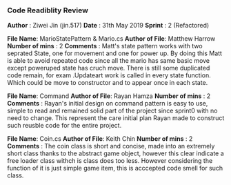 ﻿### Code Readiblity Review
**Author** : Ziwei Jin (jin.517)
**Date**   : 31th May 2019
**Sprint** : 2 (Refactored)

**File Name**:  MarioStatePattern & Mario.cs
**Author of File**: Matthew Harrow
**Number of mins** : 2
**Comments** : Matt's state pattern works with two seprated State, one for movement and one for power up.
			   By doing this Matt is able to avoid repeated code since all the mario has same basic move
			   except poweruped state has cruch move. There is still some duplicated code remain, for exam
			   .Updateart work is called in every state function. Which could be move to constructor and to 
			   appear once in each state.


**File Name**:  Command 
**Author of File**: Rayan Hamza
**Number of mins** : 2
**Comments** : Rayan's initial design on command pattern is easy to use, simple to read and remained solid part
			   of the project since sprint0 with no need to change. This represent the care initial plan
			   Rayan made to construct such reusble code for the entire project.


**File Name**:  Coin.cs
**Author of File**: Keith Chin
**Number of mins** : 2
**Comments** : The coin class is short and concise, made into an extremely short class thanks to the abstract
			   game object, however this clear indicate a free loader class withch is class does too less.
			   However considering the function of it is just simple game item, this is acccepted code smell for
			   such class.